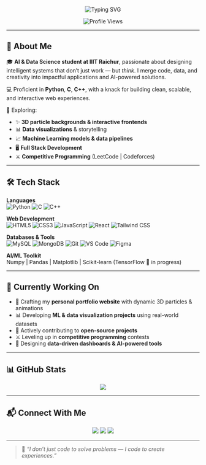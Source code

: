 <p align="center">
  <img src="https://readme-typing-svg.demolab.com?font=Fira+Code&size=26&pause=1000&color=00FFB2&center=true&vCenter=true&width=1000&lines=Hey+there%2C+I'm+Sagar+Maheshwari!;AI+%26+Data+Science+Student+at+IIIT+Raichur;Full+Stack+Developer+%7C+Open-Source+Explorer;Turning+ideas+into+code+%7C+data+into+stories!" alt="Typing SVG" />
</p>

<p align="center">
  <img src="https://komarev.com/ghpvc/?username=sagar-18-07-2006&label=Profile+Views&color=00FFB2&style=flat-square" alt="Profile Views"/>
</p>

---

## 👋 About Me

🎓 **AI & Data Science student at IIIT Raichur**, passionate about designing intelligent systems that don’t just work — but *think*. I merge code, data, and creativity into impactful applications and AI-powered solutions.

💻 Proficient in **Python**, **C**, **C++**, with a knack for building clean, scalable, and interactive web experiences.

🚀 Exploring:
- ✨ **3D particle backgrounds & interactive frontends**
- 📊 **Data visualizations** & storytelling
- 📈 **Machine Learning models & data pipelines**
- 🖥️ **Full Stack Development**
- ⚔️ **Competitive Programming** (LeetCode | Codeforces)

---

## 🛠️ Tech Stack

**Languages**  
![Python](https://img.shields.io/badge/Python-333?style=flat&logo=python) 
![C](https://img.shields.io/badge/C-333?style=flat&logo=c) 
![C++](https://img.shields.io/badge/C++-333?style=flat&logo=c%2B%2B)

**Web Development**  
![HTML5](https://img.shields.io/badge/HTML5-333?style=flat&logo=html5) 
![CSS3](https://img.shields.io/badge/CSS3-333?style=flat&logo=css3) 
![JavaScript](https://img.shields.io/badge/JavaScript-333?style=flat&logo=javascript) 
![React](https://img.shields.io/badge/React-333?style=flat&logo=react) 
![Tailwind CSS](https://img.shields.io/badge/Tailwind-333?style=flat&logo=tailwind-css)

**Databases & Tools**  
![MySQL](https://img.shields.io/badge/MySQL-333?style=flat&logo=mysql) 
![MongoDB](https://img.shields.io/badge/MongoDB-333?style=flat&logo=mongodb) 
![Git](https://img.shields.io/badge/Git-333?style=flat&logo=git) 
![VS Code](https://img.shields.io/badge/VSCode-333?style=flat&logo=visual-studio-code) 
![Figma](https://img.shields.io/badge/Figma-333?style=flat&logo=figma)

**AI/ML Toolkit**  
Numpy | Pandas | Matplotlib | Scikit-learn (TensorFlow 🚀 in progress)

---

## 🌱 Currently Working On
- 🚀 Crafting my **personal portfolio website** with dynamic 3D particles & animations  
- 📊 Developing **ML & data visualization projects** using real-world datasets  
- 🤝 Actively contributing to **open-source projects**  
- ⚔️ Leveling up in **competitive programming** contests  
- 🎨 Designing **data-driven dashboards & AI-powered tools**

---

## 📊 GitHub Stats  

<p align="center">
  <img src="![GitHub Stats](https://github-readme-stats.vercel.app/api?username=sagar-18-07-2006&show_icons=true&theme=radical)
" />
</p>

---


## 📬 Connect With Me

<p align="center">
  <a href="https://github.com/sagar-18-07-2006"><img src="https://img.shields.io/badge/GitHub-000?style=for-the-badge&logo=github&logoColor=white" /></a>
  <a href="https://www.linkedin.com/in/sagar-maheshwari-270876282/"><img src="https://img.shields.io/badge/LinkedIn-0A66C2?style=for-the-badge&logo=linkedin&logoColor=white" /></a>
  <a href="https://sagar-18-07-2006.github.io/portfolio-website/"><img src="https://img.shields.io/badge/Portfolio-222?style=for-the-badge&logo=react&logoColor=61DAFB" /></a>
</p>

---

> 📝 *“I don’t just code to solve problems — I code to create experiences.”*

